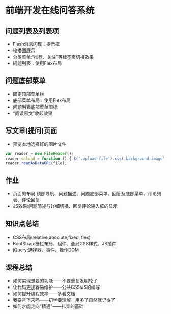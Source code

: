 <!--
 * @Author: zhangniannian
 * @Date: 2022-04-07 13:27:57
 * @LastEditors: zhangniannian
 * @LastEditTime: 2022-04-07 13:37:15
 * @Description: 请填写简介
-->
# 前端开发在线问答系统  

## 问题列表及列表项  

- Flash消息闪现：提示框  
- 轮播图展示  
- 分类菜单:“推荐、关注”等标签页切换效果  
- 问题列表：使用Flex布局  

## 问题底部菜单  

- 固定顶部菜单栏  
- 底部菜单布局：使用Flex布局  
- 问题列表底部菜单图标  
- “阅读原文”收起效果  

## 写文章(提问)页面  

- 预览本地选择好的图片文件  

```js
var reader = new FileReader();
reader.onload = function () { $('.upload-file').css('background-image', 'url(' + reader.result + ')')}
reader.readAsDataURL(file);
```

## 作业  

- 页面的布局:顶部导航、问题描述、问题底部菜单、回答及底部菜单、评论列表、评论回复  
- JS效果:问题简述与详细切换、回复评论输入框的显示  

## 知识点总结  

- CSS布局(relative,absolute,fixed, flex)  
- BootStrap:栅栏布局、组件、全局CSS样式、JS插件  
- jQuery:选择器、事件、操作DOM  

## 课程总结  

- 如何实现想要的功能——不要重复发明轮子  
- 让代码更加容易维护——公共CSS/JS的编写  
- 如何提升编程效率——多看文档  
- 我要背下来吗——初学要理解，用多了自然就记得了  
- 如何才能走向“精通”——扎实的基础